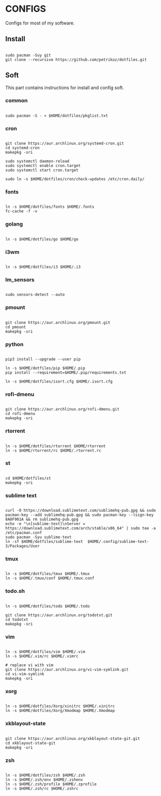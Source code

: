 # CONFIGS

Configs for most of my software.

## Install

```shell

sudo pacman -Suy git
git clone --recursive https://github.com/petrikoz/dotfiles.git
```

## Soft

This part contains instructions for install and config soft.

### common

```shell

sudo pacman -S - < $HOME/dotfiles/pkglist.txt
```

### cron

```shell

git clone https://aur.archlinux.org/systemd-cron.git
cd systemd-cron
makepkg -sri

sudo systemctl daemon-reload
sudo systemctl enable cron.target
sudo systemctl start cron.target

sudo ln -s $HOME/dotfiles/cron/check-updates /etc/cron.daily/
```

### fonts

```shell

ln -s $HOME/dotfiles/fonts $HOME/.fonts
fc-cache -f -v
```

### golang

```shell

ln -s $HOME/dotfiles/go $HOME/go
```

### i3wm

```shell

ln -s $HOME/dotfiles/i3 $HOME/.i3
```

### lm_sensors

```shell

sudo sensors-detect --auto
```

### pmount

```shell

git clone https://aur.archlinux.org/pmount.git
cd pmount
makepkg -sri
```

### python

```shell

pip3 install --upgrade --user pip

ln -s $HOME/dotfiles/pip $HOME/.pip
pip install --requirement=$HOME/.pip/requirements.txt

ln -s $HOME/dotfiles/isort.cfg $HOME/.isort.cfg
```

### rofi-dmenu

```shell

git clone https://aur.archlinux.org/rofi-dmenu.git
cd rofi-dmenu
makepkg -sri
```

### rtorrent

```shell

ln -s $HOME/dotfiles/rtorrent $HOME/rtorrent
ln -s $HOME/rtorrent/rc $HOME/.rtorrent.rc
```

### st

```shell

cd $HOME/dotfiles/st
makepkg -sri
```

### sublime text

```shell

curl -O https://download.sublimetext.com/sublimehq-pub.gpg && sudo pacman-key --add sublimehq-pub.gpg && sudo pacman-key --lsign-key 8A8F901A && rm sublimehq-pub.gpg
echo -e "\n[sublime-text]\nServer = https://download.sublimetext.com/arch/stable/x86_64" | sudo tee -a /etc/pacman.conf
sudo pacman -Syu sublime-text
ln -sf $HOME/dotfiles/sublime-text  $HOME/.config/sublime-text-3/Packages/User
```

### tmux

```shell

ln -s $HOME/dotfiles/tmux $HOME/.tmux
ln -s $HOME/.tmux/conf $HOME/.tmux.conf
```

### todo.sh

```shell

ln -s $HOME/dotfiles/todo $HOME/.todo

git clone https://aur.archlinux.org/todotxt.git
cd todotxt
makepkg -sri
```

### vim

```shell

ln -s $HOME/dotfiles/vim $HOME/.vim
ln -s $HOME/.vim/rc $HOME/.vimrc

# replace vi with vim
git clone https://aur.archlinux.org/vi-vim-symlink.git
cd vi-vim-symlink
makepkg -sri
```

### xorg

```shell

ln -s $HOME/dotfiles/Xorg/xinitrc $HOME/.xinitrc
ln -s $HOME/dotfiles/Xorg/Xmodmap $HOME/.Xmodmap
```


### xkblayout-state

```shell

git clone https://aur.archlinux.org/xkblayout-state-git.git
cd xkblayout-state-git
makepkg -sri
```

### zsh

```shell

ln -s $HOME/dotfiles/zsh $HOME/.zsh
ln -s $HOME/.zsh/env $HOME/.zshenv
ln -s $HOME/.zsh/profile $HOME/.zprofile
ln -s $HOME/.zsh/rc $HOME/.zshrc
```
